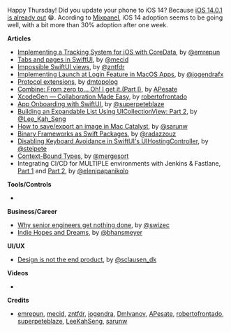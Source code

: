 Happy Thursday! Did you update your phone to iOS 14? Because [iOS 14.0.1 is already out](https://9to5mac.com/2020/09/24/ios-14-0-1-update-widgets-defaults/) 😁. Acording to [Mixpanel](https://mixpanel.com/trends/#report/ios_14), iOS 14 adoption seems to be going well, with a bit more than 30% adoption after one week.


**Articles**

* [Implementing a Tracking System for iOS with CoreData](https://freeletics.engineering/2020/06/22/ios_tracking_coredata.html), by [@emrepun](https://github.com/emrepun)
* [Tabs and pages in SwiftUI](https://swiftwithmajid.com/2020/09/16/tabs-and-pages-in-swiftui/), by [@mecid](https://twitter.com/mecid)
* [Impossible SwiftUI views](https://fivestars.blog/swiftui/impossible-swiftui-views.html), by [@zntfdr](https://twitter.com/zntfdr)
* [Implementing Launch at Login Feature in MacOS Apps](https://jogendra.dev/implementing-launch-at-login-feature-in-macos-apps), by [@jogendrafx](https://twitter.com/jogendrafx)
* [Protocol extensions](https://dmtopolog.com/protocol-extensions/), by [dmtopolog](https://twitter.com/dmtopolog)
* [Combine: From zero to… Oh! I get it.(Part I)](https://medium.com/dev-jam/combine-from-zero-to-oh-i-get-it-part-i-6aa9ced8e5f), by [APesate](https://github.com/Apesate)
* [XcodeGen — Collaboration Made Easy](https://medium.com/dev-jam/xcodegen-collaboration-made-easy-9d1fdef548de?source=friends_link&sk=e13d571c9544f878a3c1510778a988c9), by [robertofrontado](https://github.com/robertofrontado)
* [App Onboarding with SwiftUI](https://medium.com/zendesk-engineering/app-onboarding-with-swiftui-23d970ab24d4?source=friends_link&sk=d8a2da43171af87bb2456c24de14ed13), by [@superpeteblaze](https://twitter.com/superpeteblaze)
* [Building an Expandable List Using UICollectionView: Part 2](https://swiftsenpai.com/development/collectionview-expandable-list-part2/), by [@Lee_Kah_Seng](https://twitter.com/Lee_Kah_Seng)
* [How to save/export an image in Mac Catalyst](https://sarunw.com/posts/how-to-save-export-image-in-mac-catalyst/), by [@sarunw](https://twitter.com/sarunw)
* [Binary Frameworks as Swift Packages](https://pspdfkit.com/blog/2020/binary-frameworks-as-swift-packages/), by [@radazzouz](https://twitter.com/radazzouz)
* [Disabling Keyboard Avoidance in SwiftUI's UIHostingController](https://steipete.com/posts/disabling-keyboard-avoidance-in-swiftui-uihostingcontroller/), by [@steipete](https://twitter.com/steipete)
* [Context-Bound Types](https://www.fabisevi.ch/2020/09/21/Context-Bound-Types/), by [@mergesort](https://twitter.com/mergesort)
* Integrating CI/CD for MULTIPLE environments with Jenkins & Fastlane, [Part 1](https://medium.com/@elenipapanikolo/integrating-ci-cd-for-multiple-environments-with-jenkins-fastlane-part-1-2-6e12b1ea5578) and [Part 2](https://medium.com/@elenipapanikolo/integrating-ci-cd-for-multiple-environments-with-jenkins-fastlane-part-2-2-7f1df780bf7c), by [@elenipapanikolo](https://twitter.com/elenipapanikolo)


**Tools/Controls**

*

**Business/Career**

* [Why senior engineers get nothing done](https://swizec.com/blog/why-senior-engineers-get-nothing-done/), by [@swizec](https://twitter.com/swizec)
* [Indie Hopes and Dreams](https://beckyhansmeyer.com/2020/09/21/indie-hopes-and-dreams/), by [@bhansmeyer](http://twitter.com/bhansmeyer)

**UI/UX**

* [Design is not the end product](https://medium.com/nodesdigital/design-is-not-the-end-product-10e838e01cb4), by [@sclausen_dk](https://twitter.com/sclausen_dk)

**Videos**

*

**Credits**

* [emrepun](https://github.com/emrepun), [mecid](https://github.com/mecid), [zntfdr](https://github.com/zntfdr), [jogendra](https://github.com/jogendra), [DmIvanov](https://github.com/DmIvanov), [APesate](https://github.com/apesate), [robertofrontado](https://github.com/robertofrontado), [superpeteblaze](https://github.com/superpeteblaze), [LeeKahSeng](https://github.com/LeeKahSeng), [sarunw](https://github.com/sarunw)

